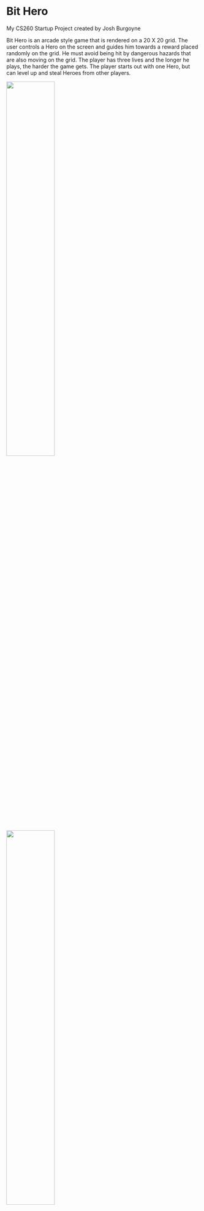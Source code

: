 
# Bit Hero
My CS260 Startup Project
created by Josh Burgoyne

Bit Hero is an arcade style game that is rendered on a 20 X 20 grid. The user controls a Hero on the screen and guides him towards a reward placed randomly on the grid. He must avoid being hit by dangerous hazards that are also moving on the grid. The player has three lives and the longer he plays, the harder the game gets. The player starts out with one Hero, but can level up and steal Heroes from other players. 

<img src="game.png" width=50% height=50%>
<img src="heroes.png" width=50% height=50%>
<img src="challenge.png" width=50% height=50%>



## Key Features:

+ Point system that keeps track of all players and their scores, and Heroes. 
+ Interaction between players.
+ Players can steal Heroes from other players.
+ Try to collect all the heroes. 

## Technologies:

#### **HTML, CSS, JavaScript:** 
The game will be rendered using HTML and CSS. There will be multiple pages including: Login, the main game page, my Heroes, and a page to see other players. The game logic uses JavaScript.

#### **Login Authentication:** 
Users will create accounts where they will keep track of their Heroes and scores. 

#### **Web Servers and Data Bases:**
 All user data will be stored on web servers.

#### **Web Sockets:** 
Users will be able to see other players scores. They will receive notifications about the status of other Players. Users can steal Heroes from other players and will be notified when they have that option.

# HTML Deliverable
Below is a summary of the html that makes up the structure of my startup website.

### 5 pages including: Login, My Heroes, Play, Scores, and Challenge.
### Login Authentication
The index.html page is the login page where the user will create a new account or sign into an existing account. User information will be stored on server database.
### Data base data
On the Scores page, there is a placeholder element in the middle that displays the top scores of all players. The data base will also keep track of each player's scores, heroes, and other data.
### Websockets
On the play.html page, on the left side, there is a placeholder element that will display real time info about other players who are currently playing.
On the scores.html page, on the left side, this placeholder element will notify the player when another player's character is vulnerable and can be challenged.
### Third Party Service Calls
On the Play.html page, an inspirational quote will be displayed after everytime the player loses a round. This quote will be fetched from a third party api.
### Other
I added images, buttons, links, headers, footers, and other elements necessary for the website.

# CSS Deliverable
index.html is the login page. Press the login button to get to the other pages.
+ done - Prerequisite: Simon CSS deployed to your production environment
+  done - Prerequisite: A link to your GitHub startup repository prominently displayed on your application's home page
+  done - Prerequisite: Notes in your startup Git repository README.md file
+  done - 30% Header, footer, and main content body. Used flex to layout sections.
+  done - 20% Navigation elements. Links highlight on hover.
+  done - 10% Responsive to window resizing. Looks great on iPad, desktop, and iPhone.
+  done - 20% Application elements. Buttons are styled and have hover animations. 
+  done - 10% Application text content. I used the Pixelify Sans font for headers and buttons. Roboto light for regular text.
+  done - 10% Application images. The images have borders and backgrouond colors. They also animate on hover. They also have dropshadows.

# Javascript Deliverable
### New Stuff
The index login page lets you create a new username and password which are stored in localstorage for now.
Upon creating an account you are given a character. You can use that character to play the game. You can name the character.
Characters are stored in local storage.
Scores are stored in local storage for now and are read into the scores table.
On the scores page, you will recieve a notification that you can challenge another user's character. If you win the challenge you get a new character.
### WebSocket
The play.html page has a placeholder that represents notifications based on other players' interactions with the game. 
The scores.html page simulates a challenge notification that tells you when another player's character is susceptible to attack. This is based on if the player recently lost a game.
### Database
Right now i use local storage to simulate database. I store player characters, scores, selected characters, usernames, passwords, etc. These will eventually become data in the database.
### 3rd Party API
after you lose a round, it will display an inspirational quote. This simulates the use of a call to a 3rd party application call.

+ done - Prerequisite: Simon JavaScript deployed to your production environment
+ done -  Prerequisite: A link to your GitHub startup repository prominently displayed on your application's home page
+ Prerequisite: Notes in your startup Git repository README.md file documenting what you modified and added with this deliverable. 
+ done -  Prerequisite: At least 10 git commits spread consistently throughout the assignment period.
+ done - Significant use of JavaScript to create a viable working application
+ done - 20% JavaScript support for future login.
+ done - 20% JavaScript support for future database data.
+ done - 20% JavaScript support for future WebSocket.
+ done - 40% JavaScript support for your application's interaction logic.

# Startup Service Deliverable
### Notes
The application makes posts and get requests on each page for things such as User Login data, user heroes data, and score data.
The play.json calls a third party quote service and displays the quote evertyime a user loses a game.
You can look through the js files for each of the pages and search for get or post functions that interact with the backend(index.js). 

+ done - Prerequisite: Simon Service deployed to your production environment
+ done - Prerequisite: A link to your GitHub startup repository prominently displayed on your application's home page
+ done - Prerequisite: Notes in your startup Git repository README.md file documenting what you modified and added with this deliverable. 
+ done - Prerequisite: At least 10 git commits spread consistently throughout the assignment period.
+ done - Backend web service support and interaction
+ done - 40% - Create an HTTP service using Node.js and Express
+ done - 10% - Frontend served up using Express static middleware
+ done - 10% - Your frontend calls third party service endpoints. 
+ done - 20% - Your backend provides service endpoints.
+ done - 20% - Your frontend calls your service endpoints.

# Startup Login Deliverable
### Notes
In this deliverable I added support for storing and retrieving data using Mongodb. The login page encrypts passwords and stores user credentials in the DataBase. It also checks to see if a username exists for authorization. In the heroes page, we store user info regarding their hero collection. The play page accesses info on the user's hero collection and also stores score info. The scores page retrieves all the scores from players. Each of the pages also checks to see if the user has a username stored in local storage. If there is no username stored, then they are redirected to the login page.

+ done Prerequisite: Simon Login deployed to your production environment with your dbConfig.json credentials
+ done Prerequisite: A link to your GitHub startup repository prominently displayed on your application's home page
+ done Prerequisite: Notes in your startup Git repository README.md file documenting what you modified and added with this deliverable. The TAs will only grade things that have been clearly described as being completed. Review the voter app as an example.
+ done Prerequisite: At least 10 git commits spread consistently throughout the assignment period.
+ done Application authentication and authorization
+ done 20% - Supports new user registration
+ done 20% - Supports existing user authentication
+ done 0% - Stores application data in MongoDB
+ done 20% - Stores and retrieves credentials in MongoDB
+ done 20% - Restricts application functionality based upon authentication

# Websocket Deliverable
### Notes
My application now uses websocket to handle communication between players. The Play.html page shows notifications of when other players are starting a game and what they score when they end a game. It also notifies you when another player has lost three times in a row and their character is vulnerable to attack. It shows a pop-up message that gives you the option to try to steal their character. 

+ done Prerequisite: Simon WebSocket deployed to your production environment
+ done Prerequisite: A link to your GitHub startup repository prominently displayed on your application's home page
+ done Prerequisite: Notes in your startup Git repository README.md file documenting what you modified and added with this deliverable. The TAs will only grade things that have been clearly described as being completed. Review the voter app as an example.
+ done Prerequisite: At least 10 git commits spread consistently throughout the assignment period.
+ done WebSocket support for data pushed from the backend
+ done 20% - Backend listens for WebSocket connection
+ done 20% - Frontend makes WebSocket connection
+ done 30% - Data sent over WebSocket connection
+ done 30% - WebSocket data displayed in the application interface

# React Deliverable

I will start off by saying I didn't get as much done as I wanted. There were some things about react that I couldn't figure out. For example, each page that you go to using the react browser router needs to be refreshed once you get there. If a page looks bare or empty just hit refresh to get it to work.

I restructured the project to use React. I made components for each page. I have a lot of javascript and DOM manipulation so I didn't convert all of that over to react. However, the application mostly works except for a few things. You can still create users, login, and play the game. Just hit REFRESH when you go to a new page to load the content.

+ done Prerequisite: Simon React deployed to your production environment
+ done Prerequisite: A link to your GitHub startup repository prominently displayed on your application's home page
+ done Prerequisite: Notes in your startup Git repository README.md file documenting what you modified and added with this deliverable. The TAs will only grade things that have been clearly described as being completed.
+ maybe Prerequisite: At least 10 git commits spread consistently throughout the assignment period.
+ mostly Application converted to use React
+ done 10% Bundled using Vite
+ done 30% Multiple functional react components
+ done 30% React router
+ no 30% React hooks



